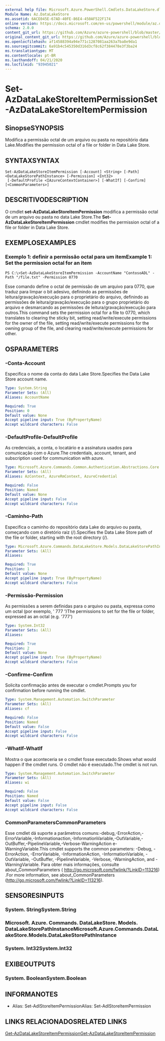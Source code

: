 ```yaml
---
external help file: Microsoft.Azure.PowerShell.Cmdlets.DataLakeStore.dll-Help.xml
Module Name: Az.DataLakeStore
ms.assetid: 6ACE045E-67AD-40FE-86E4-450AF522F174
online version: https://docs.microsoft.com/en-us/powershell/module/az.datalakestore/set-azdatalakestoreitempermission
schema: 2.0.0
content_git_url: https://github.com/Azure/azure-powershell/blob/master/src/DataLakeStore/DataLakeStore/help/Set-AzDataLakeStoreItemPermission.md
original_content_git_url: https://github.com/Azure/azure-powershell/blob/master/src/DataLakeStore/DataLakeStore/help/Set-AzDataLakeStoreItemPermission.md
ms.openlocfilehash: af14588394a94e771c1287081aa263a7ba8e9da1
ms.sourcegitcommit: 6a91b4c545350d316d3cf8c62f384478e3f3ba24
ms.translationtype: MT
ms.contentlocale: pt-BR
ms.lasthandoff: 04/21/2020
ms.locfileid: "93945021"
---
```

# <span data-ttu-id="c9186-101">Set-AzDataLakeStoreItemPermission</span><span class="sxs-lookup"><span data-stu-id="c9186-101">Set-AzDataLakeStoreItemPermission</span></span>

## <span data-ttu-id="c9186-102">Sinopse</span><span class="sxs-lookup"><span data-stu-id="c9186-102">SYNOPSIS</span></span>
<span data-ttu-id="c9186-103">Modifica a permissão octal de um arquivo ou pasta no repositório data Lake.</span><span class="sxs-lookup"><span data-stu-id="c9186-103">Modifies the permission octal of a file or folder in Data Lake Store.</span></span>

## <span data-ttu-id="c9186-104">SYNTAX</span><span class="sxs-lookup"><span data-stu-id="c9186-104">SYNTAX</span></span>

```
Set-AzDataLakeStoreItemPermission [-Account] <String> [-Path] <DataLakeStorePathInstance> [-Permission] <Int32>
 [-DefaultProfile <IAzureContextContainer>] [-WhatIf] [-Confirm] [<CommonParameters>]
```

## <span data-ttu-id="c9186-105">DESCRITIVO</span><span class="sxs-lookup"><span data-stu-id="c9186-105">DESCRIPTION</span></span>
<span data-ttu-id="c9186-106">O cmdlet **set-AzDataLakeStoreItemPermission** modifica a permissão octal de um arquivo ou pasta no data Lake Store.</span><span class="sxs-lookup"><span data-stu-id="c9186-106">The **Set-AzDataLakeStoreItemPermission** cmdlet modifies the permission octal of a file or folder in Data Lake Store.</span></span>

## <span data-ttu-id="c9186-107">EXEMPLOS</span><span class="sxs-lookup"><span data-stu-id="c9186-107">EXAMPLES</span></span>

### <span data-ttu-id="c9186-108">Exemplo 1: definir a permissão octal para um item</span><span class="sxs-lookup"><span data-stu-id="c9186-108">Example 1: Set the permission octal for an item</span></span>
```
PS C:\>Set-AzDataLakeStoreItemPermission -AccountName "ContosoADL" -Path "/file.txt" -Permission 0770
```

<span data-ttu-id="c9186-109">Esse comando define o octal de permissão de um arquivo para 0770, que traduz para limpar o bit adesivo, definindo as permissões de leitura/gravação/execução para o proprietário do arquivo, definindo as permissões de leitura/gravação/execução para o grupo proprietário do arquivo e desmarcando as permissões de leitura/gravação/execução para outros.</span><span class="sxs-lookup"><span data-stu-id="c9186-109">This command sets the permission octal for a file to 0770, which translates to clearing the sticky bit, setting read/write/execute permissions for the owner of the file, setting read/write/execute permissions for the owning group of the file, and clearing read/write/execute permissions for other.</span></span>

## <span data-ttu-id="c9186-110">OS</span><span class="sxs-lookup"><span data-stu-id="c9186-110">PARAMETERS</span></span>

### <span data-ttu-id="c9186-111">-Conta</span><span class="sxs-lookup"><span data-stu-id="c9186-111">-Account</span></span>
<span data-ttu-id="c9186-112">Especifica o nome da conta do data Lake Store.</span><span class="sxs-lookup"><span data-stu-id="c9186-112">Specifies the Data Lake Store account name.</span></span>

```yaml
Type: System.String
Parameter Sets: (All)
Aliases: AccountName

Required: True
Position: 0
Default value: None
Accept pipeline input: True (ByPropertyName)
Accept wildcard characters: False
```

### <span data-ttu-id="c9186-113">-DefaultProfile</span><span class="sxs-lookup"><span data-stu-id="c9186-113">-DefaultProfile</span></span>
<span data-ttu-id="c9186-114">As credenciais, a conta, o locatário e a assinatura usados para comunicação com o Azure.</span><span class="sxs-lookup"><span data-stu-id="c9186-114">The credentials, account, tenant, and subscription used for communication with azure.</span></span>

```yaml
Type: Microsoft.Azure.Commands.Common.Authentication.Abstractions.Core.IAzureContextContainer
Parameter Sets: (All)
Aliases: AzContext, AzureRmContext, AzureCredential

Required: False
Position: Named
Default value: None
Accept pipeline input: False
Accept wildcard characters: False
```

### <span data-ttu-id="c9186-115">-Caminho</span><span class="sxs-lookup"><span data-stu-id="c9186-115">-Path</span></span>
<span data-ttu-id="c9186-116">Especifica o caminho do repositório data Lake do arquivo ou pasta, começando com o diretório raiz (/).</span><span class="sxs-lookup"><span data-stu-id="c9186-116">Specifies the Data Lake Store path of the file or folder, starting with the root directory (/).</span></span>

```yaml
Type: Microsoft.Azure.Commands.DataLakeStore.Models.DataLakeStorePathInstance
Parameter Sets: (All)
Aliases:

Required: True
Position: 1
Default value: None
Accept pipeline input: True (ByPropertyName)
Accept wildcard characters: False
```

### <span data-ttu-id="c9186-117">-Permissão</span><span class="sxs-lookup"><span data-stu-id="c9186-117">-Permission</span></span>
<span data-ttu-id="c9186-118">As permissões a serem definidas para o arquivo ou pasta, expressa como um octal (por exemplo, ' 777 ')</span><span class="sxs-lookup"><span data-stu-id="c9186-118">The permissions to set for the file or folder, expressed as an octal (e.g. '777')</span></span>

```yaml
Type: System.Int32
Parameter Sets: (All)
Aliases:

Required: True
Position: 2
Default value: None
Accept pipeline input: True (ByPropertyName)
Accept wildcard characters: False
```

### <span data-ttu-id="c9186-119">-Confirme</span><span class="sxs-lookup"><span data-stu-id="c9186-119">-Confirm</span></span>
<span data-ttu-id="c9186-120">Solicita confirmação antes de executar o cmdlet.</span><span class="sxs-lookup"><span data-stu-id="c9186-120">Prompts you for confirmation before running the cmdlet.</span></span>

```yaml
Type: System.Management.Automation.SwitchParameter
Parameter Sets: (All)
Aliases: cf

Required: False
Position: Named
Default value: False
Accept pipeline input: False
Accept wildcard characters: False
```

### <span data-ttu-id="c9186-121">-WhatIf</span><span class="sxs-lookup"><span data-stu-id="c9186-121">-WhatIf</span></span>
<span data-ttu-id="c9186-122">Mostra o que aconteceria se o cmdlet fosse executado.</span><span class="sxs-lookup"><span data-stu-id="c9186-122">Shows what would happen if the cmdlet runs.</span></span>
<span data-ttu-id="c9186-123">O cmdlet não é executado.</span><span class="sxs-lookup"><span data-stu-id="c9186-123">The cmdlet is not run.</span></span>

```yaml
Type: System.Management.Automation.SwitchParameter
Parameter Sets: (All)
Aliases: wi

Required: False
Position: Named
Default value: False
Accept pipeline input: False
Accept wildcard characters: False
```

### <span data-ttu-id="c9186-124">CommonParameters</span><span class="sxs-lookup"><span data-stu-id="c9186-124">CommonParameters</span></span>
<span data-ttu-id="c9186-125">Esse cmdlet dá suporte a parâmetros comuns:-debug,-ErrorAction,-ErrorVariable,-Informationaction,-InformationVariable,-OutVariable,-OutBuffer,-PipelineVariable,-Verbose-WarningAction e-WarningVariable.</span><span class="sxs-lookup"><span data-stu-id="c9186-125">This cmdlet supports the common parameters: -Debug, -ErrorAction, -ErrorVariable, -InformationAction, -InformationVariable, -OutVariable, -OutBuffer, -PipelineVariable, -Verbose, -WarningAction, and -WarningVariable.</span></span> <span data-ttu-id="c9186-126">Para obter mais informações, consulte about_CommonParameters ( http://go.microsoft.com/fwlink/?LinkID=113216) .</span><span class="sxs-lookup"><span data-stu-id="c9186-126">For more information, see about_CommonParameters (http://go.microsoft.com/fwlink/?LinkID=113216).</span></span>

## <span data-ttu-id="c9186-127">SENSORES</span><span class="sxs-lookup"><span data-stu-id="c9186-127">INPUTS</span></span>

### <span data-ttu-id="c9186-128">System. String</span><span class="sxs-lookup"><span data-stu-id="c9186-128">System.String</span></span>

### <span data-ttu-id="c9186-129">Microsoft. Azure. Commands. DataLakeStore. Models. DataLakeStorePathInstance</span><span class="sxs-lookup"><span data-stu-id="c9186-129">Microsoft.Azure.Commands.DataLakeStore.Models.DataLakeStorePathInstance</span></span>

### <span data-ttu-id="c9186-130">System. Int32</span><span class="sxs-lookup"><span data-stu-id="c9186-130">System.Int32</span></span>

## <span data-ttu-id="c9186-131">EXIBE</span><span class="sxs-lookup"><span data-stu-id="c9186-131">OUTPUTS</span></span>

### <span data-ttu-id="c9186-132">System. Boolean</span><span class="sxs-lookup"><span data-stu-id="c9186-132">System.Boolean</span></span>

## <span data-ttu-id="c9186-133">INFORMA</span><span class="sxs-lookup"><span data-stu-id="c9186-133">NOTES</span></span>
* <span data-ttu-id="c9186-134">Alias: Set-AdlStoreItemPermission</span><span class="sxs-lookup"><span data-stu-id="c9186-134">Alias: Set-AdlStoreItemPermission</span></span>

## <span data-ttu-id="c9186-135">LINKS RELACIONADOS</span><span class="sxs-lookup"><span data-stu-id="c9186-135">RELATED LINKS</span></span>

[<span data-ttu-id="c9186-136">Get-AzDataLakeStoreItemPermission</span><span class="sxs-lookup"><span data-stu-id="c9186-136">Get-AzDataLakeStoreItemPermission</span></span>](./Get-AzDataLakeStoreItemPermission.md)


